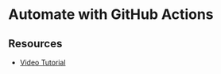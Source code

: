 # Automate with GitHub Actions

## Resources

* [Video Tutorial](https://www.lynda.com/GitHub-tutorials/Automating-GitHub-Actions/2823294/2402142-4.html)
